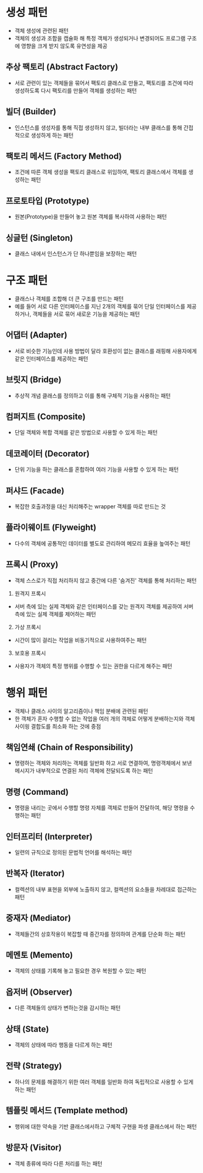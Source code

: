 # 생성 패턴
 - 객체 생성에 관련된 패턴
 - 객체의 생성과 조합을 캡슐화 해 특정 객체가 생성되거나 변경되어도 프로그램 구조에 영향을 크게 받지 않도록 유연성을 제공

## 추상 팩토리 (Abstract Factory)
 - 서로 관련이 있는 객체들을 묶어서 팩토리 클래스로 만들고, 팩토리를 조건에 따라 생성하도록 다시 팩토리를 만들어 객체를 생성하는 패턴
## 빌더 (Builder)
- 인스턴스를 생성자를 통해 직접 생성하지 않고, 빌더라는 내부 클래스를 통해 간접적으로 생성하게 하는 패턴
## 팩토리 메서드 (Factory Method)
 - 조건에 따른 객체 생성을 팩토리 클래스로 위임하여, 팩토리 클래스에서 객체를 생성하는 패턴
## 프로토타입 (Prototype)
 - 원본(Prototype)을 만들어 놓고 원본 객체를 복사하여 사용하는 패턴
## 싱글턴 (Singleton)
 - 클래스 내에서 인스턴스가 단 하나뿐임을 보장하는 패턴

# 구조 패턴
 - 클래스나 객체를 조합해 더 큰 구조를 만드는 패턴
 - 예를 들어 서로 다른 인터페이스를 지닌 2개의 객체를 묶어 단일 인터페이스를 제공하거나, 객체들을 서로 묶어 새로운 기능을 제공하는 패턴

## 어댑터 (Adapter)
 - 서로 비슷한 기능인데 사용 방법이 달라 호환성이 없는 클래스를 래핑해 사용자에게 같은 인터페이스를 제공하는 패턴
## 브릿지 (Bridge)
 - 추상적 개념 클래스를 정의하고 이를 통해 구체적 기능을 사용하는 패턴
## 컴퍼지트 (Composite)
 - 단일 객체와 복합 객체를 같은 방법으로 사용할 수 있게 하는 패턴
## 데코레이터 (Decorator)
 - 단위 기능을 하는 클래스를 혼합하여 여러 기능을 사용할 수 있게 하는 패턴
## 퍼샤드 (Facade)
 - 복잡한 호출과정을 대신 처리해주는 wrapper 객체를 따로 만드는 것
## 플라이웨이트 (Flyweight)
 - 다수의 객체에 공통적인 데이터를 별도로 관리하여 메모리 효율을 높여주는 패턴
## 프록시 (Proxy)
 - 객체 스스로가 직접 처리하지 않고 중간에 다른 '숨겨진' 객체를 통해 처리하는 패턴
 1. 원격지 프록시
  - 서버 측에 있는 실제 객체와 같은 인터페이스를 갖는 원격지 객체를 제공하여 서버측에 있는 실제 객체를 제어하는 패턴
 2. 가상 프록시
  - 시간이 많이 걸리는 작업을 비동기적으로 사용하여주는 패턴
 3. 보호용 프록시
  - 사용자가 객체의 특정 행위를 수행할 수 있는 권한을 다르게 해주는 패턴

# 행위 패턴
 - 객체나 클래스 사이의 알고리즘이나 책임 분배에 관련된 패턴
 - 한 객체가 혼자 수행할 수 없는 작업을 여러 개의 객체로 어떻게 분배하는지와 객체 사이읭 결합도를 최소화 하는 것에 중점

## 책임연쇄 (Chain of Responsibility)
 - 명령하는 객체와 처리하는 객체를 일반화 하고 서로 연결하여, 명령객체에서 보낸 메시지가 내부적으로 연결된 처리 객체에 전달되도록 하는 패턴
## 명령 (Command)
 - 명령을 내리는 곳에서 수행할 명령 자체를 객체로 만들어 잔달하여, 해당 명령을 수행하는 패턴
## 인터프리터 (Interpreter)
 - 일련의 규칙으로 정의된 문법적 언어를 해석하는 패턴
## 반복자 (Iterator)
 - 컬렉션의 내부 표현을 외부에 노출하지 않고, 컬렉션의 요소들을 차레대로 접근하는 패턴
## 중재자 (Mediator)
 - 객체들간의 상호작용이 복잡할 때 중간자를 정의하여 관계를 단순화 하는 패턴
## 메멘토 (Memento)
 - 객체의 상태를 기록해 놓고 필요한 경우 복원할 수 있는 패턴
## 옵저버 (Observer)
 - 다른 객체들의 상태가 변하는것을 감시하는 패턴
## 상태 (State)
 - 객체의 상태에 따라 행동을 다르게 하는 패턴
## 전략 (Strategy)
 - 하나의 문제를 해결하기 위한 여러 객체를 일반화 하여 독립적으로 사용할 수 있게 하는 패턴
## 템플릿 메서드 (Template method)
 - 행위에 대한 약속을 기반 클래스에서하고 구체적 구현을 파생 클래스에서 하는 패턴
## 방문자 (Visitor)
 - 객체 종류에 따라 다른 처리를 하는 패턴